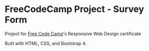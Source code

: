 # FreeCodeCamp Project - Survey Form

Project for <a href="http://www.freecodecamp.org">Free Code Camp</a>'s Responsive Web Design certificate

Built with HTML, CSS, and Bootstrap 4. 